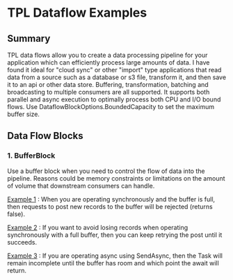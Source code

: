 # TPL Dataflow Examples

## Summary
TPL data flows allow you to create a data processing pipeline for your application which can efficiently process large amounts of data.  I have found it ideal for "cloud sync" or other "import" type applications that read data from a source such as a database or s3 file, transform it, and then save it to an api or other data store. Buffering, transformation, batching and broadcasting to multiple consumers are all supported.  It supports both parallel and async execution to optimally process both CPU and I/O bound flows.  Use DataflowBlockOptions.BoundedCapacity to set the maximum buffer size.

## Data Flow Blocks
### 1. BufferBlock
Use a buffer block when you need to control the flow of data into the pipeline.  Reasons could be memory constraints or limitations on the amount of volume that downstream consumers can handle.  

[Example 1](https://github.com/bpallan/dotnet-playground/blob/master/Tpl.Examples/Tpl.Examples.Tests/BasicExamples.cs#L43) : When you are operating synchronously and the buffer is full, then requests to post new records to the buffer will be rejected (returns false).  

[Example 2](https://github.com/bpallan/dotnet-playground/blob/master/Tpl.Examples/Tpl.Examples.Tests/BasicExamples.cs#L71) : If you want to avoid losing records when operating synchronously with a full buffer, then you can keep retrying the post until it succeeds.  

[Example 3](https://github.com/bpallan/dotnet-playground/blob/master/Tpl.Examples/Tpl.Examples.Tests/BasicExamples.cs#L102) : If you are operating async using SendAsync, then the Task will remain incomplete until the buffer has room and which point the await will return.  

